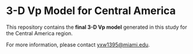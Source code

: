 # 3-D Vp Model for Central America  

This repository contains the **final 3-D Vp model** generated in this study for the Central America region.  

For more information, please contact yxw1395@miami.edu.

